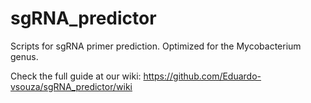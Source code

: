 # sgRNA_predictor
Scripts for sgRNA primer prediction. Optimized for the Mycobacterium genus.

Check the full guide at our wiki: https://github.com/Eduardo-vsouza/sgRNA_predictor/wiki

